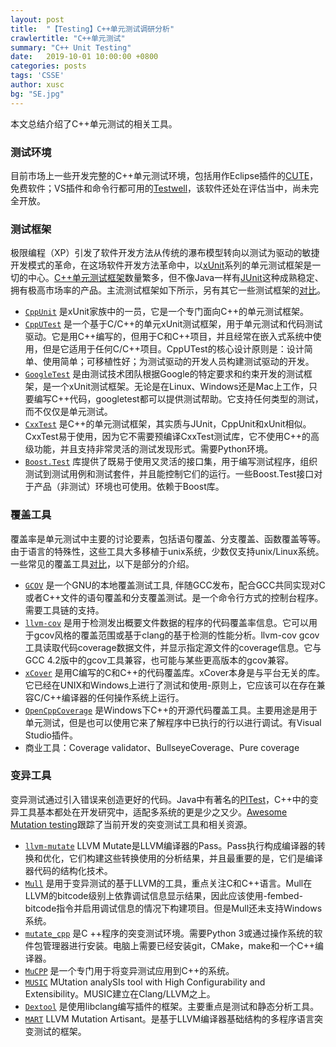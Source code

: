 ```yaml
---
layout: post
title:  "【Testing】C++单元测试调研分析"
crawlertitle: "C++单元测试"
summary: "C++ Unit Testing"
date:   2019-10-01 10:00:00 +0800
categories: posts
tags: 'CSSE'
author: xusc
bg: "SE.jpg"
---
```


本文总结介绍了C++单元测试的相关工具。

### 测试环境
目前市场上一些开发完整的C++单元测试环境，包括用作Eclipse插件的[CUTE](https://cute-test.com/)，免费软件；VS插件和命令行都可用的[Testwell](http://www.testwell.fi/index.html)，该软件还处在评估当中，尚未完全开放。

### 测试框架
极限编程（XP）引发了软件开发方法从传统的瀑布模型转向以测试为驱动的敏捷开发模式的革命，在这场软件开发方法革命中，以[xUnit](https://xunit.net/)系列的单元测试框架是一切的中心。[C++单元测试框架](https://en.wikipedia.org/wiki/List_of_unit_testing_frameworks#C++)数量繁多，但不像Java一样有[JUnit](https://junit.org/junit5/)这种成熟稳定、拥有极高市场率的产品。主流测试框架如下所示，另有其它一些测试框架的[对比](https://accu.org/index.php/journals/1326)。

- [`CppUnit`](https://sourceforge.net/projects/cppunit/) 是xUnit家族中的一员，它是一个专门面向C++的单元测试框架。
- [`CppUTest`](http://cpputest.github.io/) 是一个基于C/C++的单元xUnit测试框架，用于单元测试和代码测试驱动。它是用C++编写的，但用于C和C++项目，并且经常在嵌入式系统中使用，但是它适用于任何C/C++项目。CppUTest的核心设计原则是：设计简单、使用简单；可移植性好；为测试驱动的开发人员构建测试驱动的开发。
- [`GoogleTest`](https://github.com/google/googletest) 是由测试技术团队根据Google的特定要求和约束开发的测试框架，是一个xUnit测试框架。无论是在Linux、Windows还是Mac上工作，只要编写C++代码，googletest都可以提供测试帮助。它支持任何类型的测试，而不仅仅是单元测试。
- [`CxxTest`](http://cxxtest.com/) 是C++的单元测试框架，其实质与JUnit，CppUnit和xUnit相似。CxxTest易于使用，因为它不需要预编译CxxTest测试库，它不使用C++的高级功能，并且支持非常灵活的测试发现形式。需要Python环境。
- [`Boost.Test`](https://www.boost.org/) 库提供了既易于使用又灵活的接口集，用于编写测试程序，组织测试到测试用例和测试套件，并且能控制它们的运行。一些Boost.Test接口对于产品（非测试）环境也可使用。依赖于Boost库。

### 覆盖工具
覆盖率是单元测试中主要的讨论要素，包括语句覆盖、分支覆盖、函数覆盖等等。由于语言的特殊性，这些工具大多移植于unix系统，少数仅支持unix/Linux系统。一些常见的覆盖工具[对比](http://www.uml.org.cn/Test/201208311.asp)，以下是部分的介绍。

- [`GCOV`](https://gcc.gnu.org/onlinedocs/gcc/Gcov.html) 是一个GNU的本地覆盖测试工具, 伴随GCC发布，配合GCC共同实现对C或者C++文件的语句覆盖和分支覆盖测试。是一个命令行方式的控制台程序。需要工具链的支持。
- [`llvm-cov`](http://releases.llvm.org/5.0.0/docs/CommandGuide/llvm-cov.html) 是用于检测发出概要文件数据的程序的代码覆盖率信息。它可以用于gcov风格的覆盖范围或基于clang的基于检测的性能分析。llvm-cov gcov工具读取代码coverage数据文件，并显示指定源文件的coverage信息。它与GCC 4.2版中的gcov工具兼容，也可能与某些更高版本的gcov兼容。
- [`xCover`](http://xcover.sourceforge.net/) 是用C编写的C和C++的代码覆盖库。xCover本身是与平台无关的库。它已经在UNIX和Windows上进行了测试和使用-原则上，它应该可以在存在兼容C/C++编译器的任何操作系统上运行。
- [`OpenCppCoverage`](https://github.com/OpenCppCoverage/OpenCppCoverage) 是Windows下C++的开源代码覆盖工具。主要用途是用于单元测试，但是也可以使用它来了解程序中已执行的行以进行调试。有Visual Studio插件。
- 商业工具：Coverage validator、BullseyeCoverage、Pure coverage

### 变异工具
变异测试通过引入错误来创造更好的代码。Java中有著名的[PITest](http://pitest.org/)，C++中的变异工具基本都处在开发研究中，适配多系统的更是少之又少。[Awesome Mutation testing](https://github.com/theofidry/awesome-mutation-testing)跟踪了当前开发的突变测试工具和相关资源。

- [`llvm-mutate`](https://eschulte.github.io/llvm-mutate/) LLVM Mutate是LLVM编译器的Pass。Pass执行构成编译器的转换和优化，它们构建这些转换使用的分析结果，并且最重要的是，它们是编译器代码的结构化技术。
- [`Mull`](https://github.com/mull-project/mull) 是用于变异测试的基于LLVM的工具，重点关注C和C++语言。Mull在LLVM的bitcode级别上依靠调试信息显示结果，因此应该使用-fembed-bitcode指令并启用调试信息的情况下构建项目。但是Mull还未支持Windows系统。
- [`mutate_cpp`](https://github.com/nlohmann/mutate_cpp) 是C ++程序的突变测试环境。需要Python 3或通过操作系统的软件包管理器进行安装。电脑上需要已经安装git，CMake，make和一个C++编译器。
- [`MuCPP`](https://ucase.uca.es/mucpp/) 是一个专门用于将变异测试应用到C++的系统。
- [`MUSIC`](https://github.com/swtv-kaist/MUSIC) MUtation analySIs tool with High Configurability and Extensibility。MUSIC建立在Clang/LLVM之上。
- [`Dextool`](http://joakim-brannstrom.github.io/dextool/) 是使用libclang编写插件的框架。主要重点是测试和静态分析工具。
- [`MART`](https://github.com/thierry-tct/mart) LLVM Mutation Artisant。是基于LLVM编译器基础结构的多程序语言突变测试的框架。